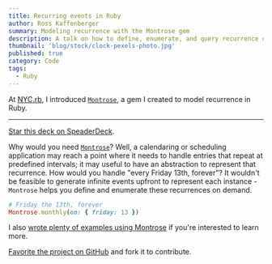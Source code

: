 ```yaml
---
title: Recurring events in Ruby
author: Ross Kaffenberger
summary: Modeling recurrence with the Montrose gem
description: A talk on how to define, enumerate, and query recurrence objects in Ruby using the Montrose gem. NYC Ruby Meetup, February 2016.
thumbnail: 'blog/stock/clock-pexels-photo.jpg'
published: true
category: Code
tags:
  - Ruby
---
```


At [NYC.rb][2], I introduced [`Montrose`][1], a gem I created to model recurrence in Ruby.

<script async class="speakerdeck-embed" data-id="c3a8f9bf434749e690004a121eaf3ee5" data-ratio="1.77777777777778" src="//speakerdeck.com/assets/embed.js"></script>

<hr />

[Star this deck on SpeaderDeck][4].

Why would you need [`Montrose`][1]? Well, a calendaring or scheduling application may reach a point where it needs to handle entries that repeat at predefined intervals; it may useful to have an abstraction to represent that recurrence. How would you handle "every Friday 13th, forever"? It wouldn't be feasible to generate infinite events upfront to represent each instance - `Montrose` helps
you define and enumerate these recurrences on demand.

```ruby
# Friday the 13th, forever
Montrose.monthly(on: { friday: 13 })
```

I also [wrote plenty of examples using Montrose][3] if you're interested to learn more.

[Favorite the project on GitHub][1] and fork it to contribute.

[1]: https://github.com/rossta/montrose 'github'
[2]: http://www.meetup.com/NYC-rb/events/223864952/ 'NYC.rb'
[3]: https://rossta.net/blog/recurring-events-in-ruby.html 'rossta.net'
[4]: https://speakerdeck.com/rossta/recurring-events-with-montrose 'speaderdeck'
